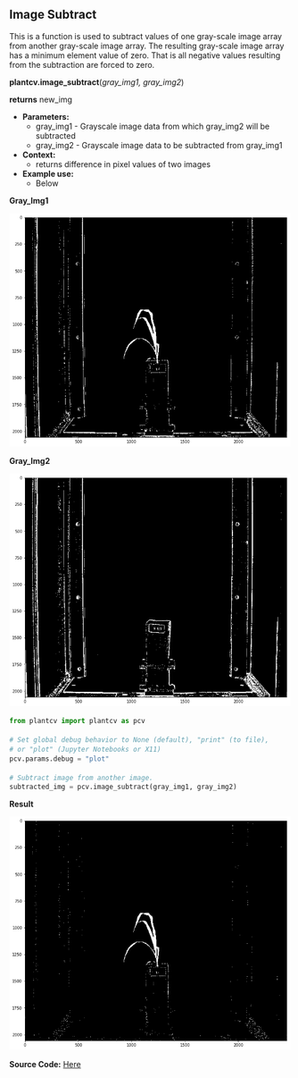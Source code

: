 ## Image Subtract

This is a function is used to subtract values of one gray-scale image array from another gray-scale image array. The
    resulting gray-scale image array has a minimum element value of zero. That is all negative values resulting from the
    subtraction are forced to zero.

**plantcv.image_subtract**(*gray_img1, gray_img2*)

**returns** new_img

- **Parameters:**
    - gray_img1 - Grayscale image data from which gray_img2 will be subtracted
    - gray_img2 - Grayscale image data to be subtracted from gray_img1
- **Context:**
    - returns difference in pixel values of two images 
- **Example use:**
    - Below

**Gray_Img1**

![Screenshot](img/documentation_images/image_subtract/plant_img.jpg)

**Gray_Img2**

![Screenshot](img/documentation_images/image_subtract/background_img.jpg)

```python
from plantcv import plantcv as pcv

# Set global debug behavior to None (default), "print" (to file), 
# or "plot" (Jupyter Notebooks or X11)
pcv.params.debug = "plot"

# Subtract image from another image. 
subtracted_img = pcv.image_subtract(gray_img1, gray_img2)

```

**Result**

![Screenshot](img/documentation_images/image_subtract/result.jpg)

**Source Code:** [Here](https://github.com/danforthcenter/plantcv/blob/main/plantcv/plantcv/image_subtract.py)
